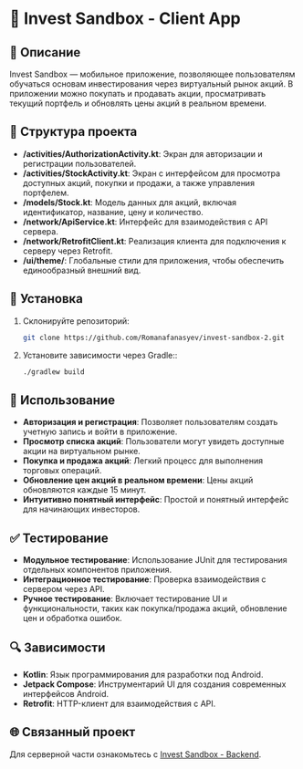 # 📱 Invest Sandbox - Client App
## 📝 Описание

Invest Sandbox — мобильное приложение, позволяющее пользователям обучаться основам инвестирования через виртуальный рынок акций. В приложении можно покупать и продавать акции, просматривать текущий портфель и обновлять цены акций в реальном времени.

## 📂 Структура проекта

- **/activities/AuthorizationActivity.kt**: Экран для авторизации и регистрации пользователей.
- **/activities/StockActivity.kt**: Экран с интерфейсом для просмотра доступных акций, покупки и продажи, а также управления портфелем.
- **/models/Stock.kt**: Модель данных для акций, включая идентификатор, название, цену и количество.
- **/network/ApiService.kt**: Интерфейс для взаимодействия с API сервера.
- **/network/RetrofitClient.kt**: Реализация клиента для подключения к серверу через Retrofit.
- **/ui/theme/**: Глобальные стили для приложения, чтобы обеспечить единообразный внешний вид.

## 🔧 Установка

1. Склонируйте репозиторий:
    ```sh
    git clone https://github.com/Romanafanasyev/invest-sandbox-2.git
    ```
2. Установите зависимости через Gradle::
    ```sh
    ./gradlew build
    ```

## 🚀 Использование
- **Авторизация и регистрация**: Позволяет пользователям создать учетную запись и войти в приложение.
- **Просмотр списка акций**: Пользователи могут увидеть доступные акции на виртуальном рынке.
- **Покупка и продажа акций**: Легкий процесс для выполнения торговых операций.
- **Обновление цен акций в реальном времени**: Цены акций обновляются каждые 15 минут.
- **Интуитивно понятный интерфейс**: Простой и понятный интерфейс для начинающих инвесторов.

## ✅ Тестирование

- **Модульное тестирование**: Использование JUnit для тестирования отдельных компонентов приложения.
- **Интеграционное тестирование**: Проверка взаимодействия с сервером через API.
- **Ручное тестирование**: Включает тестирование UI и функциональности, таких как покупка/продажа акций, обновление цен и обработка ошибок.

## 🔍 Зависимости
- **Kotlin**: Язык программирования для разработки под Android.
- **Jetpack Compose**: Инструментарий UI для создания современных интерфейсов Android.
- **Retrofit**: HTTP-клиент для взаимодействия с API.

## 🌐 Связанный проект
Для серверной части ознакомьтесь с [Invest Sandbox - Backend](https://github.com/Romanafanasyev/invest-sandbox-2-backend).






